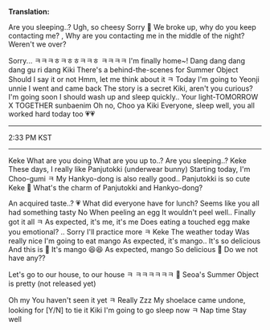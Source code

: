 **Translation:**

Are you sleeping..?
Ugh, so cheesy
Sorry
🌊 We broke up, why do you keep contacting me?
, Why are you contacting me in the middle of the night? Weren't we over?

Sorry...
ㅋㅋㅋㅎㅋㅎㅎㅋㅋㅎ
ㅋㅋㅋㅋ
I'm finally home~! Dang dang dang dang gu ri dang
Kiki
There's a behind-the-scenes for Summer Object
Should I say it or not
Hmm, let me think about it ㅋ
Today I'm going to Yeonji unnie
I went and came back
The story is a secret
Kiki, aren't you curious?
I'm going soon
I should wash up and sleep quickly..
Your light-TOMORROW X TOGETHER sunbaenim
Oh no, Choo ya
Kiki
Everyone, sleep well, you all worked hard today too
💗💗
___
2:33 PM KST
____
Keke
What are you doing
What are you up to..? Are you sleeping..?
Keke
These days, I really like Panjutokki (underwear bunny)
Starting today, I'm Choo-gumi ㅋ
My
Hankyo-dong is also really good..
Panjutokki is so cute
Keke
🌊 What's the charm of Panjutokki and Hankyo-dong?

An acquired taste..? 💗
What did everyone have for lunch?
Seems like you all had something tasty
No
When peeling an egg
It wouldn't peel well..
Finally got it all ㅋ
As expected, it's me, it's me
Does eating a touched egg make you emotional?
..
Sorry
I'll practice more ㅋ
Keke
The weather today
Was really nice
I'm going to eat mango
As expected, it's mango..
It's so delicious
And this is
🍎 It's mango 😆😆
As expected, mango
So delicious
🌊 Do we not have any??

Let's go to our house, to our house ㅋ
ㅋㅋㅋㅋㅋㅋ
🌊 Seoa's Summer Object is pretty (not released yet)

Oh my
You haven't seen it yet ㅋ
Really
Zzz
My shoelace came undone, looking for 
[Y/N] to tie it
Kiki
I'm going to go sleep now ㅋ
Nap time
Stay well
